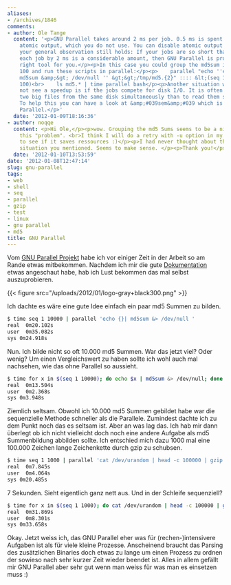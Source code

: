 ```yaml
---
aliases:
- /archives/1846
comments:
- author: Ole Tange
  content: '<p>GNU Parallel takes around 2 ms per job. 0.5 ms is spent setting up
    atomic output, which you do not use. You can disable atomic output with ''-u''.</p><p>But
    your general observation still holds: If your jobs are so short that slowing down
    each job by 2 ms is a considerable amount, then GNU Parallel is probably not the
    right tool for you.</p><p>In this case you could group the md5sum in batches of
    100 and run these scripts in parallel:</p><p>    parallel "echo ''echo {1}{2}|
    md5sum &amp;&gt; /dev/null '' &gt;&gt;/tmp/md5.{2}" :::: &lt;(seq 100) &lt;(seq
    100)<br>    ls md5.* | time parallel bash</p><p>Another situation where you may
    not see a speedup is if the jobs compete for disk I/O. It is often slower to read
    two big files from the same disk simultaneously than to read them sequentially.
    To help this you can have a look at &amp;#039sem&amp;#039 which is part of GNU
    Parallel.</p>'
  date: '2012-01-09T18:16:36'
- author: noqqe
  content: <p>Hi Ole,</p><p>wow. Grouping the md5 Sums seems to be a nice way to solve
    this "problem". <br>I think I will do a retry with -u option in my posted commands
    to see if it saves ressources :)</p><p>I had never thought about the disk I/O
    situation you mentioned. Seems to make sense. </p><p>Thank you!</p>
  date: '2012-01-10T13:53:59'
date: '2012-01-08T12:47:14'
slug: gnu-parallel
tags:
- web
- shell
- seq
- parallel
- gzip
- test
- linux
- gnu parallel
- md5
title: GNU Parallel
---
```


Vom [GNU Parallel Projekt](http://www.gnu.org/software/parallel/) habe ich
vor einiger Zeit in der Arbeit so am Rande etwas mitbekommen. Nachdem ich
mir die gute [Dokumentation](http://www.gnu.org/software/parallel/man.html)
etwas angeschaut habe, hab ich Lust bekommen das mal selbst auszuprobieren.

{{< figure src="/uploads/2012/01/logo-gray+black300.png" >}}

Ich dachte es wäre eine gute Idee einfach ein paar md5 Summen zu bilden.

``` bash
$ time seq 1 10000 | parallel 'echo {}| md5sum &> /dev/null '
real  0m20.102s
user  0m35.082s
sys 0m24.918s
```

Nun. Ich bilde nicht so oft 10.000 md5 Summen. War das jetzt viel? Oder
wenig? Um einen Vergleichswert zu haben sollte ich wohl auch mal nachsehen,
wie das ohne Parallel so aussieht.

``` bash
$ time for x in $(seq 1 10000); do echo $x | md5sum &> /dev/null; done
real  0m13.504s
user  0m2.368s
sys 0m3.948s
```

Ziemlich seltsam. Obwohl ich 10.000 md5 Summen gebildet habe war die
sequenzielle Methode schneller als die Parallele. Zumindest dachte ich zu
dem Punkt noch das es seltsam ist. Aber an was lag das. Ich hab mir dann
überlegt ob ich nicht vielleicht doch noch eine andere Aufgabe als md5
Summenbildung abbilden sollte. Ich entschied mich dazu 1000 mal eine
100.000 Zeichen lange Zeichenkette durch gzip zu schubsen.

``` bash
$ time seq 1 1000 | parallel 'cat /dev/urandom | head -c 100000 | gzip &> /dev/null'
real  0m7.845s
user  0m4.064s
sys 0m20.485s
```

7 Sekunden. Sieht eigentlich ganz nett aus. Und in der Schleife
sequenziell?

``` bash
$ time for x in $(seq 1 1000); do cat /dev/urandom | head -c 100000 | gzip &> /dev/null; done
real  0m31.869s
user  0m8.301s
sys 0m33.658s
```

Okay. Jetzt weiss ich, das GNU Parallel eher was für (rechen-)intensivere
Aufgaben ist als für viele kleine Prozesse. Anscheinend braucht das Parsing
des zusätzlichen Binaries doch etwas zu lange um einen Prozess zu ordnen
der sowieso nach sehr kurzer Zeit wieder beendet ist. Alles in allem
gefällt mir GNU Parallel aber sehr gut wenn man weiss für was man es
einsetzen muss :)
